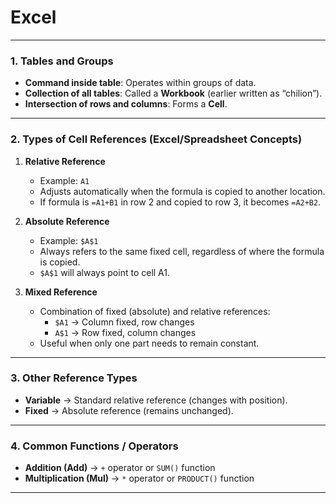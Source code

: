 # Excel

***

### 1. Tables and Groups  
- **Command inside table**: Operates within groups of data.  
- **Collection of all tables**: Called a **Workbook** (earlier written as “chilion”).  
- **Intersection of rows and columns**: Forms a **Cell**.  

***

### 2. Types of Cell References (Excel/Spreadsheet Concepts)  

1. **Relative Reference**  
   - Example: `A1`  
   - Adjusts automatically when the formula is copied to another location.  
   - If formula is `=A1+B1` in row 2 and copied to row 3, it becomes `=A2+B2`.  

2. **Absolute Reference**  
   - Example: `$A$1`  
   - Always refers to the same fixed cell, regardless of where the formula is copied.  
   - `$A$1` will always point to cell A1.  

3. **Mixed Reference**  
   - Combination of fixed (absolute) and relative references:  
     - `$A1` → Column fixed, row changes  
     - `A$1` → Row fixed, column changes  
   - Useful when only one part needs to remain constant.  

***

### 3. Other Reference Types  
- **Variable** → Standard relative reference (changes with position).  
- **Fixed** → Absolute reference (remains unchanged).  

***

### 4. Common Functions / Operators  
- **Addition (Add)** → `+` operator or `SUM()` function  
- **Multiplication (Mul)** → `*` operator or `PRODUCT()` function  

***

